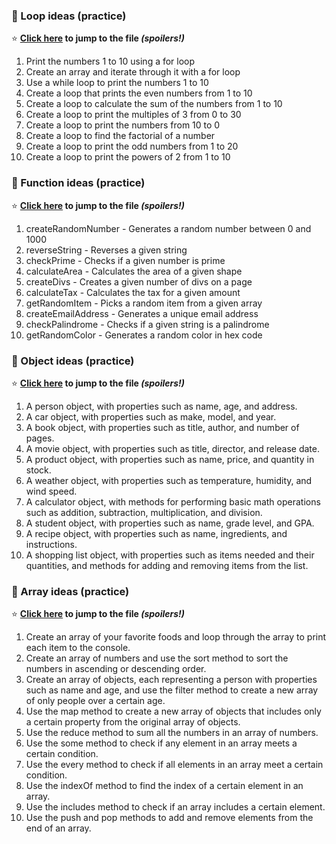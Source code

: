 ### :newspaper: Loop ideas (practice)
:star: <a href="https://github.com/Filipsys/school-stuff/blob/main/Filip/Practice/forLoops.js"><b>Click here</a>
to jump to the file <i>(spoilers!)</i></b>

1. Print the numbers 1 to 10 using a for loop
2. Create an array and iterate through it with a for loop
3. Use a while loop to print the numbers 1 to 10
4. Create a loop that prints the even numbers from 1 to 10
5. Create a loop to calculate the sum of the numbers from 1 to 10
6. Create a loop to print the multiples of 3 from 0 to 30
7. Create a loop to print the numbers from 10 to 0
8. Create a loop to find the factorial of a number
9. Create a loop to print the odd numbers from 1 to 20
10. Create a loop to print the powers of 2 from 1 to 10

### :newspaper: Function ideas (practice)
:star: <a href="https://github.com/Filipsys/school-stuff/blob/main/Filip/Practice/functions.js"><b>Click here</a>
to jump to the file <i>(spoilers!)</i></b>

1. createRandomNumber - Generates a random number between 0 and 1000
2. reverseString - Reverses a given string
3. checkPrime - Checks if a given number is prime
4. calculateArea - Calculates the area of a given shape
5. createDivs - Creates a given number of divs on a page
6. calculateTax - Calculates the tax for a given amount
7. getRandomItem - Picks a random item from a given array
8. createEmailAddress - Generates a unique email address
9. checkPalindrome - Checks if a given string is a palindrome
10. getRandomColor - Generates a random color in hex code

### :newspaper: Object ideas (practice)
:star: <a href="https://github.com/Filipsys/school-stuff/blob/main/Filip/Practice/obiekty.js"><b>Click here</a>
to jump to the file <i>(spoilers!)</i></b>

1. A person object, with properties such as name, age, and address.
2. A car object, with properties such as make, model, and year.
3. A book object, with properties such as title, author, and number of pages.
4. A movie object, with properties such as title, director, and release date.
5. A product object, with properties such as name, price, and quantity in stock.
6. A weather object, with properties such as temperature, humidity, and wind speed.
7. A calculator object, with methods for performing basic math operations such as addition, subtraction, multiplication, and division.
8. A student object, with properties such as name, grade level, and GPA.
9. A recipe object, with properties such as name, ingredients, and instructions.
10. A shopping list object, with properties such as items needed and their quantities, and methods for adding and removing items from the list.

### :newspaper: Array ideas (practice)
:star: <a href="https://github.com/Filipsys/school-stuff/blob/main/Filip/Practice/arrays.js"><b>Click here</a>
to jump to the file <i>(spoilers!)</i></b>

1. Create an array of your favorite foods and loop through the array to print each item to the console.
2. Create an array of numbers and use the sort method to sort the numbers in ascending or descending order.
3. Create an array of objects, each representing a person with properties such as name and age, and use the filter method to create a new array of only people over a certain age.
4. Use the map method to create a new array of objects that includes only a certain property from the original array of objects.
5. Use the reduce method to sum all the numbers in an array of numbers.
6. Use the some method to check if any element in an array meets a certain condition.
7. Use the every method to check if all elements in an array meet a certain condition.
8. Use the indexOf method to find the index of a certain element in an array.
9. Use the includes method to check if an array includes a certain element.
10. Use the push and pop methods to add and remove elements from the end of an array.
